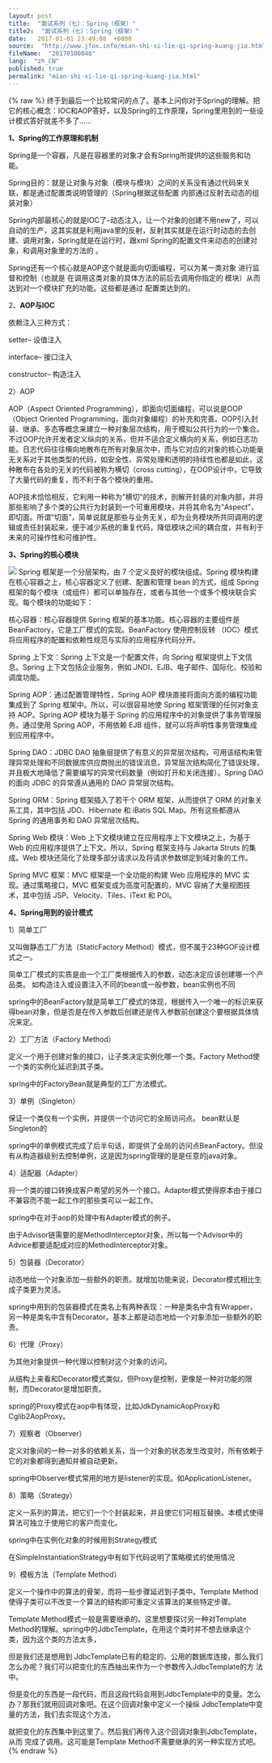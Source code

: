 ```yaml
---
layout: post
title:  "面试系列（七）：Spring（框架）"
title2:  "面试系列（七）：Spring（框架）"
date:   2017-01-01 23:49:08  +0800
source:  "http://www.jfox.info/mian-shi-xi-lie-qi-spring-kuang-jia.html"
fileName:  "20170100848"
lang:  "zh_CN"
published: true
permalink: "mian-shi-xi-lie-qi-spring-kuang-jia.html"
---
```

{% raw %}
终于到最后一个比较常问的点了。基本上问你对于Spring的理解。把它的核心概念：IOC和AOP答好，以及Spring的工作原理，Spring里用到的一些设计模式答好就差不多了……

**1、Spring的工作原理和机制**

Spring是一个容器，凡是在容器里的对象才会有Spring所提供的这些服务和功能。

Spring目的：就是让对象与对象（模块与模块）之间的关系没有通过代码来关联，都是通过配置类说明管理的（Spring根据这些配置 内部通过反射去动态的组装对象） 

Spring内部最核心的就是IOC了–动态注入，让一个对象的创建不用new了，可以自动的生产，这其实就是利用java里的反射，反射其实就是在运行时动态的去创建、调用对象，Spring就是在运行时，跟xml Spring的配置文件来动态的创建对象，和调用对象里的方法的 。 

Spring还有一个核心就是AOP这个就是面向切面编程，可以为某一类对象 进行监督和控制（也就是 在调用这类对象的具体方法的前后去调用你指定的 模块）从而达到对一个模块扩充的功能。这些都是通过 配置类达到的。

2、**AOP与IOC**

依赖注入三种方式：

setter– 设值注入

interface– 接口注入

constructor– 构造注入

2）AOP

AOP（Aspect Oriented Programming），即面向切面编程，可以说是OOP（Object Oriented Programming，面向对象编程）的补充和完善。OOP引入封装、继承、多态等概念来建立一种对象层次结构，用于模拟公共行为的一个集合。不过OOP允许开发者定义纵向的关系，但并不适合定义横向的关系，例如日志功能。日志代码往往横向地散布在所有对象层次中，而与它对应的对象的核心功能毫无关系对于其他类型的代码，如安全性、异常处理和透明的持续性也都是如此，这种散布在各处的无关的代码被称为横切（cross cutting），在OOP设计中，它导致了大量代码的重复，而不利于各个模块的重用。

AOP技术恰恰相反，它利用一种称为”横切”的技术，剖解开封装的对象内部，并将那些影响了多个类的公共行为封装到一个可重用模块，并将其命名为”Aspect”，即切面。所谓”切面”，简单说就是那些与业务无关，却为业务模块所共同调用的逻辑或责任封装起来，便于减少系统的重复代码，降低模块之间的耦合度，并有利于未来的可操作性和可维护性。

**3、Spring的核心模块**

![](5b2d75a.jpg)
Spring 框架是一个分层架构，由 7 个定义良好的模块组成。Spring 模块构建在核心容器之上，核心容器定义了创建、配置和管理 bean 的方式，组成 Spring 框架的每个模块（或组件）都可以单独存在，或者与其他一个或多个模块联合实现。每个模块的功能如下：

 核心容器：核心容器提供 Spring 框架的基本功能。核心容器的主要组件是 BeanFactory，它是工厂模式的实现。BeanFactory 使用控制反转 （IOC）模式将应用程序的配置和依赖性规范与实际的应用程序代码分开。

 Spring 上下文：Spring 上下文是一个配置文件，向 Spring 框架提供上下文信息。Spring 上下文包括企业服务，例如 JNDI、EJB、电子邮件、国际化、校验和调度功能。

 Spring AOP：通过配置管理特性，Spring AOP 模块直接将面向方面的编程功能集成到了 Spring 框架中。所以，可以很容易地使 Spring 框架管理的任何对象支持 AOP。Spring AOP 模块为基于 Spring 的应用程序中的对象提供了事务管理服务。通过使用 Spring AOP，不用依赖 EJB 组件，就可以将声明性事务管理集成到应用程序中。

 Spring DAO：JDBC DAO 抽象层提供了有意义的异常层次结构，可用该结构来管理异常处理和不同数据库供应商抛出的错误消息。异常层次结构简化了错误处理，并且极大地降低了需要编写的异常代码数量（例如打开和关闭连接）。Spring DAO 的面向 JDBC 的异常遵从通用的 DAO 异常层次结构。

 Spring ORM：Spring 框架插入了若干个 ORM 框架，从而提供了 ORM 的对象关系工具，其中包括 JDO、Hibernate 和 iBatis SQL Map。所有这些都遵从 Spring 的通用事务和 DAO 异常层次结构。

 Spring Web 模块：Web 上下文模块建立在应用程序上下文模块之上，为基于 Web 的应用程序提供了上下文。所以，Spring 框架支持与 Jakarta Struts 的集成。Web 模块还简化了处理多部分请求以及将请求参数绑定到域对象的工作。

 Spring MVC 框架：MVC 框架是一个全功能的构建 Web 应用程序的 MVC 实现。通过策略接口，MVC 框架变成为高度可配置的，MVC 容纳了大量视图技术，其中包括 JSP、Velocity、Tiles、iText 和 POI。

**4、Spring用到的设计模式**

1）简单工厂 

又叫做静态工厂方法（StaticFactory Method）模式，但不属于23种GOF设计模式之一。 

简单工厂模式的实质是由一个工厂类根据传入的参数，动态决定应该创建哪一个产品类。 如构造注入或设置注入不同的bean或一般参数，bean实例也不同

spring中的BeanFactory就是简单工厂模式的体现，根据传入一个唯一的标识来获得bean对象，但是否是在传入参数后创建还是传入参数前创建这个要根据具体情况来定。 

2）工厂方法（Factory Method） 

定义一个用于创建对象的接口，让子类决定实例化哪一个类。Factory Method使一个类的实例化延迟到其子类。 

spring中的FactoryBean就是典型的工厂方法模式。 

3）单例（Singleton） 

保证一个类仅有一个实例，并提供一个访问它的全局访问点。 bean默认是Singleton的

spring中的单例模式完成了后半句话，即提供了全局的访问点BeanFactory。但没有从构造器级别去控制单例，这是因为spring管理的是是任意的java对象。

4）适配器（Adapter） 

将一个类的接口转换成客户希望的另外一个接口。Adapter模式使得原本由于接口不兼容而不能一起工作的那些类可以一起工作。 

spring中在对于aop的处理中有Adapter模式的例子。 

由于Advisor链需要的是MethodInterceptor对象，所以每一个Advisor中的Advice都要适配成对应的MethodInterceptor对象。 

5）包装器（Decorator） 

动态地给一个对象添加一些额外的职责。就增加功能来说，Decorator模式相比生成子类更为灵活。 

spring中用到的包装器模式在类名上有两种表现：一种是类名中含有Wrapper，另一种是类名中含有Decorator。基本上都是动态地给一个对象添加一些额外的职责。

6）代理（Proxy） 

为其他对象提供一种代理以控制对这个对象的访问。 

从结构上来看和Decorator模式类似，但Proxy是控制，更像是一种对功能的限制，而Decorator是增加职责。

spring的Proxy模式在aop中有体现，比如JdkDynamicAopProxy和Cglib2AopProxy。 

7）观察者（Observer） 

定义对象间的一种一对多的依赖关系，当一个对象的状态发生改变时，所有依赖于它的对象都得到通知并被自动更新。

spring中Observer模式常用的地方是listener的实现。如ApplicationListener。 

8）策略（Strategy） 

定义一系列的算法，把它们一个个封装起来，并且使它们可相互替换。本模式使得算法可独立于使用它的客户而变化。 

spring中在实例化对象的时候用到Strategy模式

在SimpleInstantiationStrategy中有如下代码说明了策略模式的使用情况 

9）模板方法（Template Method） 

定义一个操作中的算法的骨架，而将一些步骤延迟到子类中。Template Method使得子类可以不改变一个算法的结构即可重定义该算法的某些特定步骤。

Template Method模式一般是需要继承的。这里想要探讨另一种对Template Method的理解。spring中的JdbcTemplate，在用这个类时并不想去继承这个类，因为这个类的方法太多，

但是我们还是想用到 JdbcTemplate已有的稳定的、公用的数据库连接，那么我们怎么办呢？我们可以把变化的东西抽出来作为一个参数传入JdbcTemplate的方 法中。

但是变化的东西是一段代码，而且这段代码会用到JdbcTemplate中的变量。怎么办？那我们就用回调对象吧。在这个回调对象中定义一个操纵 JdbcTemplate中变量的方法，我们去实现这个方法，

就把变化的东西集中到这里了。然后我们再传入这个回调对象到JdbcTemplate，从而 完成了调用。这可能是Template Method不需要继承的另一种实现方式吧。
{% endraw %}